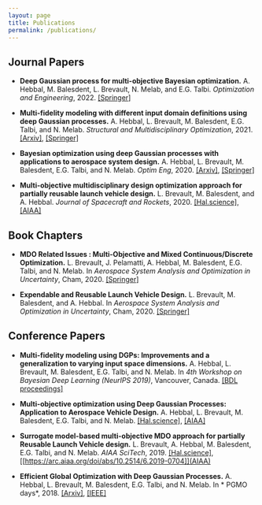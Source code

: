 ```yaml
---
layout: page
title: Publications
permalink: /publications/
---
```


## Journal Papers

- **Deep Gaussian process for multi-objective Bayesian optimization.** A. Hebbal, M. Balesdent, L. Brevault, N. Melab, and E.G. Talbi.  *Optimization and Engineering*, 2022. [[Springer]](https://link.springer.com/article/10.1007/s11081-022-09753-0)

- **Multi-fidelity modeling with different input domain definitions using deep Gaussian processes.** A. Hebbal, L. Brevault, M. Balesdent, E.G. Talbi, and N. Melab. *Structural and Multidisciplinary Optimization*, 2021. [[Arxiv]](https://arxiv.org/pdf/2006.15924.pdf), [[Springer]](https://link.springer.com/article/10.1007/s00158-020-02802-1)

- **Bayesian optimization using deep Gaussian processes with applications to aerospace system design.** A. Hebbal, L. Brevault, M. Balesdent, E.G. Talbi, and N. Melab. *Optim Eng*, 2020.  [[Arxiv]](https://arxiv.org/pdf/1905.03350.pdf), [[Springer]](https://link.springer.com/article/10.1007/s11081-020-09517-8)

- **Multi-objective multidisciplinary design optimization approach for partially reusable launch vehicle design.** L. Brevault, M. Balesdent, and A. Hebbal. *Journal of Spacecraft and Rockets*, 2020. [[Hal.science]](https://hal.science/hal-03046307/file/Dtis21053%20post%20print.pdf), [[AIAA]](https://arc.aiaa.org/doi/abs/10.2514/1.A34601)

## Book Chapters

- **MDO Related Issues : Multi-Objective and Mixed Continuous/Discrete Optimization.** L. Brevault, J. Pelamatti, A. Hebbal, M. Balesdent, E.G. Talbi, and N. Melab. In *Aerospace System Analysis and Optimization in Uncertainty*, Cham, 2020. [[Springer]](https://link.springer.com/chapter/10.1007/978-3-030-39126-3_9)

- **Expendable and Reusable Launch Vehicle Design.** L. Brevault, M. Balesdent, and A. Hebbal. In *Aerospace System Analysis and Optimization in Uncertainty*, Cham, 2020. [[Springer]](https://link.springer.com/chapter/10.1007/978-3-030-39126-3_12)

## Conference Papers

- **Multi-fidelity modeling using DGPs: Improvements and a generalization to varying input space dimensions.** A. Hebbal, L. Brevault, M. Balesdent, E.G. Talbi, and N. Melab. In *4th Workshop on Bayesian Deep Learning (NeurIPS 2019)*, Vancouver, Canada. [[BDL proceedings]](http://bayesiandeeplearning.org/2019/papers/42.pdf)

- **Multi-objective optimization using Deep Gaussian Processes: Application to Aerospace Vehicle Design.** A. Hebbal, L. Brevault, M. Balesdent, E.G. Talbi, and N. Melab. [[Hal.science]](https://hal.science/hal-02912982/file/Scitech.pdf), [[AIAA]](https://arc.aiaa.org/doi/abs/10.2514/6.2019-1973)

- **Surrogate model-based multi-objective MDO approach for partially Reusable Launch Vehicle design.**  L. Brevault, A. Hebbal, M. Balesdent, E.G. Talbi, and N. Melab. *AIAA SciTech*, 2019. [[Hal.science]](https://hal.science/hal-02913046/document), [[https://arc.aiaa.org/doi/abs/10.2514/6.2019-0704]](AIAA)

- **Efficient Global Optimization with Deep Gaussian Processes.** A. Hebbal, L. Brevault, M. Balesdent, E.G. Talbi, and N. Melab. In * PGMO days*, 2018. [[Arxiv]](https://arxiv.org/abs/1809.04632), [[IEEE]](https://ieeexplore.ieee.org/abstract/document/8477946)

